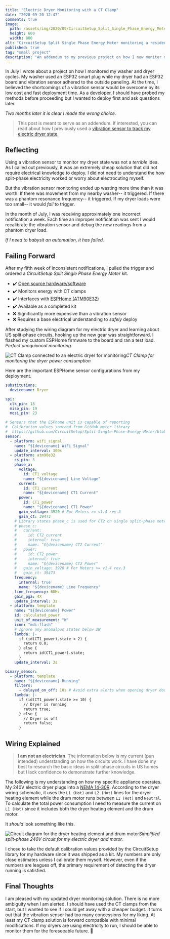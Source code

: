 ```yaml
---
title: "Electric Dryer Monitoring with a CT Clamp"
date: "2020-09-20 12:47"
comments: true
image:
  path: /assets/img/2020/09/CircuitSetup_Split_Single_Phase_Energy_Meter.jpg
  height: 600
  width: 800
alt: "CircuitSetup Split Single Phase Energy Meter monitoring a residential electric dryer"
published: true
tag: "small project"
description: "An addendum to my previous project on how I now monitor my 240V electric dryer with a CT clamp instead of using a vibration sensor"
---
```


In July I wrote about a project on how I monitored my washer and dryer cycles. My washer used an ESP32 smart plug while my dryer had an ESP32 board and vibration sensor adhered to the outside paneling. At the time, I believed the shortcomings of a vibration sensor would be overcome by its low cost and fast deployment time. As a developer, I should have probed my methods before proceeding but I wanted to deploy first and ask questions later.

_Two months later it is clear I made the wrong choice._

> This post is meant to serve as an addendum. If interested, you can read about how I previously used a [vibration sensor to track my electric dryer state](/blog/2020/07/appliance-notifications-through-vibration-and-power/).

## Reflecting

Using a vibration sensor to monitor my dryer state was not a _terrible_ idea. As I called out previously, it was an extremely cheap solution that did not require electrical knowledge to deploy. I did not need to understand the how split-phase electricity worked or worry about electrocuting myself.

But the vibration sensor monitoring ended up wasting more time than it was worth. If there was movement from my nearby washer-- it triggered. If there was a phantom resonance frequency-- it triggered. If my dryer loads were too small-- it would _fail_ to trigger. 

In the month of July, I was receiving approximately one incorrect notification a week. Each time an improper notification was sent I would recalibrate the vibration sensor and debug the new readings from a phantom dryer load.

_If I need to babysit an automation, it has failed._

## Failing Forward

After my fifth week of inconsistent notifications, I pulled the trigger and ordered a _CircuitSetup Split Single Phase Energy Meter_ kit. 

- ✔️ [Open source hardware/software](https://github.com/CircuitSetup/Split-Single-Phase-Energy-Meter)
- ✔️ Monitors energy with CT clamps
- ✔️ Interfaces with [ESPHome (ATM90E32)]( https://esphome.io/components/sensor/atm90e32.html)
- ✔️ Available as a completed kit
- ❌ Significantly more expensive than a vibration sensor
- ❌ Requires a base electrical understanding to _safely_ deploy

After studying the wiring diagram for my electric dryer and learning about US split-phase circuits, hooking up the new gear was straightforward. I flashed my custom ESPHome firmware to the board and ran a test load. _Perfect unequivocal monitoring_. 

![CT Clamp connected to an electric dryer for monitoring](/assets/img/2020/09/monitored_L1_wire.jpg)*CT Clamp for monitoring the dryer power consumption*

Here are the important ESPHome sensor configurations from my deployment. 


```yaml
substitutions:
  devicename: Dryer

spi:
  clk_pin: 18
  miso_pin: 19
  mosi_pin: 23

# Sensors that the ESPhome unit is capable of reporting
#  Calibration values sourced from GitHub meter library
#  https://github.com/CircuitSetup/Split-Single-Phase-Energy-Meter/blob/master/Software/EmonESP/src/energy_meter.h#L55-L75
sensor:
  - platform: wifi_signal
    name: "${devicename} WiFi Signal"
    update_interval: 300s
  - platform: atm90e32
    cs_pin: 5
    phase_a:
      voltage:
        id: CT1_voltage
        name: "${devicename} Line Voltage"
      current:
        id: CT1_current
        name: "${devicename} CT1 Current"
      power:
        id: CT1_power
        name: "${devicename} CT1 Power"
      gain_voltage: 3920 # For Meters >= v1.4 rev.3
      gain_ct: 39473
    # Library states phase_c is used for CT2 on single split-phase meter on this specific board
    # phase_c:
    #   current:
    #     id: CT2_current
    #     internal: true
    #     name: "${devicename} CT2 Current"
    #   power:
    #     id: CT2_power
    #     internal: true
    #     name: "${devicename} CT2 Power"
    #   gain_voltage: 3920 # For Meters >= v1.4 rev.3
    #   gain_ct: 39473
    frequency:
      internal: true
      name: "${devicename} Line Frequency"
    line_frequency: 60Hz
    gain_pga: 4X
    update_interval: 3s
  - platform: template
    name: "${devicename} Power"
    id: calculated_power
    unit_of_measurement: "W"
    icon: "mdi:flash"
    # Ignore any anomalous states below 2W
    lambda: |-
      if (id(CT1_power).state < 2) {
        return 0.0;
      } else {
        return id(CT1_power).state;
      }
    update_interval: 3s

binary_sensor:  
  - platform: template
    name: "${devicename} Running"
    filters:
      - delayed_on_off: 10s # Avoid extra alerts when opening dryer door to check status
    lambda: |-
      if (id(CT1_power).state >= 10) {
        // Dryer is running
        return true;
      } else {
        // Dryer is off
        return false;
      }
```

## Wiring Explained

> **I am not an electrician**. The information below is my current (pun intended) understanding on how the circuits work. I have done my best to research the basic ideas in split-phase circuits in US homes but I lack confidence to demonstrate further knowledge.

The following is my understanding on how my specific appliance operates. My 240V electric dryer plugs into a [NEMA 14-30R](https://en.wikipedia.org/wiki/NEMA_connector). According to the dryer wiring schematic, it uses the `L1 (Hot)` and `L2 (Hot)` lines for the dryer heating element while the drum motor runs between `L1 (Hot)` and `Neutral`. To calculate the total power consumption I need to measure the current on `L1 (Hot)` since it includes both the dryer heating element and the drum motor. 

It _should_ look something like this.

![Circuit diagram for the dryer heating element and drum motor](/assets/img/2020/09/circuit.svg)*Simplified split-phase 240V circuit for my electric dryer and motor.*

I chose to take the default calibration values provided by the CircuitSetup library for my hardware since it was shipped as a kit. My numbers are only close estimates unless I calibrate them myself. However, even if the numbers are leagues off, the primary requirement of detecting the dryer running is satisfied. 

## Final Thoughts

I am pleased with my updated dryer monitoring solution. There is no more ambiguity when I am alerted. I should have used the CT clamps from the start, but I wanted to see if I could get away with a cheaper budget. It turns out that the vibration sensor had too many concessions for my liking. At least my CT clamp solution is forward compatible with minimal modifications. If my dryers are using electricity to run, I should be able to monitor them for the foreseeable future. 🔮

